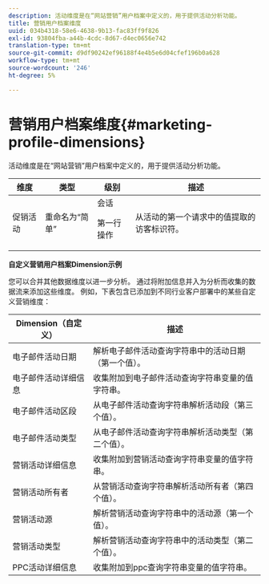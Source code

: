 ```yaml
---
description: 活动维度是在“网站营销”用户档案中定义的，用于提供活动分析功能。
title: 营销用户档案维度
uuid: 034b4318-58e6-4638-9b13-fac83ff9f826
exl-id: 93804fba-a44b-4cdc-8d67-d4ec0656e742
translation-type: tm+mt
source-git-commit: d9df90242ef96188f4e4b5e6d04cfef196b0a628
workflow-type: tm+mt
source-wordcount: '246'
ht-degree: 5%

---
```


# 营销用户档案维度{#marketing-profile-dimensions}

活动维度是在“网站营销”用户档案中定义的，用于提供活动分析功能。

<table id="table_27A4B8247F6D4E18BD61041CED7D8805"> 
 <thead> 
  <tr> 
   <th colname="col1" class="entry"> 维度 </th> 
   <th colname="col2" class="entry"> 类型 </th> 
   <th colname="col3" class="entry"> 级别 </th> 
   <th colname="col4" class="entry"> 描述 </th> 
  </tr> 
 </thead>
 <tbody> 
  <tr> 
   <td colname="col1"> 促销活动 </td> 
   <td colname="col2"> 重命名为“简单” </td> 
   <td colname="col3">会话 <p>第一行操作 </p></td> 
   <td colname="col4"> 从活动的第一个请求中的值提取的访客标识符。 </td> 
  </tr> 
 </tbody> 
</table>

**自定义营销用户档案Dimension示例**

您可以合并其他数据维度以进一步分析。 通过将附加信息并入为分析而收集的数据流来添加这些维度。 例如，下表包含已添加到不同行业客户部署中的某些自定义营销维度：

| Dimension（自定义） | 描述 |
|---|---|
| 电子邮件活动日期 | 解析电子邮件活动查询字符串中的活动日期（第一个值）。 |
| 电子邮件活动详细信息 | 收集附加到电子邮件活动查询字符串变量的值字符串。 |
| 电子邮件活动区段 | 从电子邮件活动查询字符串解析活动段（第三个值）。 |
| 电子邮件活动类型 | 从电子邮件活动查询字符串解析活动类型（第二个值）。 |
| 营销活动详细信息 | 收集附加到营销活动查询字符串变量的值字符串。 |
| 营销活动所有者 | 从营销活动查询字符串解析活动所有者（第四个值）。 |
| 营销活动源 | 解析营销活动查询字符串中的活动源（第一个值）。 |
| 营销活动类型 | 解析营销活动查询字符串中的活动类型（第二个值）。 |
| PPC活动详细信息 | 收集附加到ppc查询字符串变量的值字符串。 |

